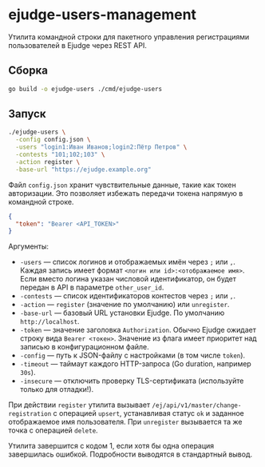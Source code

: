 # ejudge-users-management

Утилита командной строки для пакетного управления регистрациями пользователей в Ejudge через REST API.

## Сборка

```bash
go build -o ejudge-users ./cmd/ejudge-users
```

## Запуск

```bash
./ejudge-users \
  -config config.json \
  -users "login1:Иван Иванов;login2:Пётр Петров" \
  -contests "101;102;103" \
  -action register \
  -base-url "https://ejudge.example.org"
```

Файл `config.json` хранит чувствительные данные, такие как токен авторизации. Это позволяет избежать передачи токена напрямую в командной строке.

```json
{
  "token": "Bearer <API_TOKEN>"
}
```

Аргументы:

* `-users` — список логинов и отображаемых имён через `;` или `,`. Каждая запись имеет формат `<логин или id>:<отображаемое имя>`. Если вместо логина указан числовой идентификатор, он будет передан в API в параметре `other_user_id`.
* `-contests` — список идентификаторов контестов через `;` или `,`.
* `-action` — `register` (значение по умолчанию) или `unregister`.
* `-base-url` — базовый URL установки Ejudge. По умолчанию `http://localhost`.
* `-token` — значение заголовка `Authorization`. Обычно Ejudge ожидает строку вида `Bearer <токен>`. Значение из флага имеет приоритет над записью в конфигурационном файле.
* `-config` — путь к JSON-файлу с настройками (в том числе `token`).
* `-timeout` — таймаут каждого HTTP-запроса (Go duration, например `30s`).
* `-insecure` — отключить проверку TLS-сертификата (используйте только для отладки!).

При действии `register` утилита вызывает `/ej/api/v1/master/change-registration` с операцией `upsert`, устанавливая статус `ok` и заданное отображаемое имя пользователя. При `unregister` вызывается та же точка с операцией `delete`.

Утилита завершится с кодом 1, если хотя бы одна операция завершилась ошибкой. Подробности выводятся в стандартный вывод.
